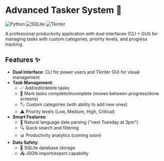 # Advanced Tasker System 🚀

![Python](https://img.shields.io/badge/python-3670A0?style=for-the-badge&logo=python&logoColor=ffdd54)
![SQLite](https://img.shields.io/badge/sqlite-%2307405e.svg?style=for-the-badge&logo=sqlite&logoColor=white)
![Tkinter](https://img.shields.io/badge/Tkinter-3776AB?style=for-the-badge&logo=python&logoColor=white)

A professional productivity application with dual interfaces (CLI + GUI) for managing tasks with custom categories, priority levels, and progress tracking.

## Features ✨

- **Dual Interface**: CLI for power users and Tkinter GUI for visual management
- **Task Management**:
  - ✅ Add/edit/delete tasks
  - 🔄 Mark tasks complete/incomplete (moves between progress/done screens)
  - 🏷️ Custom categories (with ability to add new ones)
  - ⚠️ Priority levels (Low, Medium, High, Critical)
- **Smart Features**:
  - 📅 Natural language date parsing ("next Tuesday at 3pm")
  - 🔍 Quick search and filtering
  - 📊 Productivity analytics (coming soon)
- **Data Safety**:
  - 💾 SQLite database storage
  - 📤 JSON import/export capability

